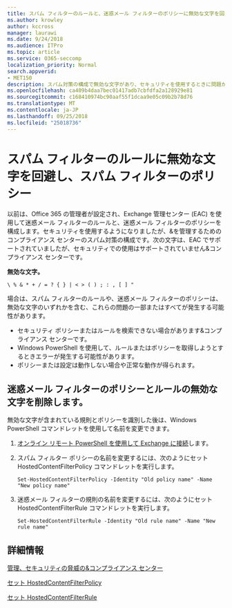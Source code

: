 ```yaml
---
title: スパム フィルターのルールと、迷惑メール フィルターのポリシーに無効な文字を回避します。
ms.author: krowley
author: kccross
manager: laurawi
ms.date: 9/24/2018
ms.audience: ITPro
ms.topic: article
ms.service: O365-seccomp
localization_priority: Normal
search.appverid:
- MET150
description: スパム対策の構成で無効な文字があり、セキュリティを使用するときに問題が発生する管理者のためのヘルプが用意されています&amp;コンプライアンス センターです。
ms.openlocfilehash: ca409b4daa7bec01417adb7cbfdfa2a128929e81
ms.sourcegitcommit: c168410974bc90aaf55f1dcaa9e05c09b2b78d76
ms.translationtype: MT
ms.contentlocale: ja-JP
ms.lasthandoff: 09/25/2018
ms.locfileid: "25018736"
---
```

# <a name="avoid-invalid-characters-in-your-spam-filter-rules-and-spam-filter-policy"></a>スパム フィルターのルールに無効な文字を回避し、スパム フィルターのポリシー 

以前は、Office 365 の管理者が設定され、Exchange 管理センター (EAC) を使用して迷惑メール フィルターのルールと、迷惑メール フィルターのポリシーを構成します。セキュリティを使用するようになりましたが、&amp;を管理するためのコンプライアンス センターのスパム対策の構成です。次の文字は、EAC でサポートされていましたが、セキュリティでの使用はサポートされていません&amp;コンプライアンス センターです。  

**無効な文字。**
  
```\ % & * + / = ? { } | < > ( ) ; : , [ ] "```

場合は、スパム フィルターのルールや、迷惑メール フィルターのポリシーは、無効な文字のいずれかを含む、これらの問題の一部またはすべてが発生する可能性があります。
- セキュリティ ポリシーまたはルールを検索できない場合があります&amp;コンプライアンス センターです。
- Windows PowerShell を使用して、ルールまたはポリシーを取得しようとするときエラーが発生する可能性があります。
- ポリシーまたは設定は動作しない場合や正常な動作が得られます。

## <a name="remove-the-invalid-characters-from-the-spam-filter-policy-and-rules"></a>迷惑メール フィルターのポリシーとルールの無効な文字を削除します。

無効な文字が含まれている規則とポリシーを識別した後は、Windows PowerShell コマンドレットを使用して名前を変更できます。 

1. [オンライン リモート PowerShell を使用して Exchange に接続](https://docs.microsoft.com/powershell/exchange/exchange-online/connect-to-exchange-online-powershell/connect-to-exchange-online-powershell?view=exchange-ps)します。
    
2. スパム フィルター ポリシーの名前を変更するには、次のようにセット HostedContentFilterPolicy コマンドレットを実行します。
    
    ```
    Set-HostedContentFilterPolicy -Identity "Old policy name" -Name "New policy name"
    ```  

3. 迷惑メール フィルターの規則の名前を変更するには、次のようにセット HostedContentFilterRule コマンドレットを実行します。
    
    ```
    Set-HostedContentFilterRule -Identity "Old rule name" -Name "New rule name"
    ```  

  
 ## <a name="for-more-information"></a>詳細情報

[管理、セキュリティの脅威の&amp;コンプライアンス センター](threat-management.md)
  
[セット HostedContentFilterPolicy](https://docs.microsoft.com/powershell/module/exchange/antispam-antimalware/set-hostedcontentfilterpolicy?view=exchange-ps)

[セット HostedContentFilterRule](https://docs.microsoft.com/powershell/module/exchange/antispam-antimalware/set-hostedcontentfilterrule?view=exchange-ps)
